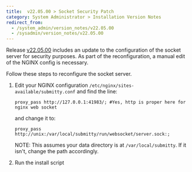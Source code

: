 ```yaml
---
title:  v22.05.00 > Socket Security Patch
category: System Administrator > Installation Version Notes
redirect_from:
  - /system_admin/version_notes/v22.05.00
  - /sysadmin/version_notes/v22.05.00
---
```


Release [v22.05.00](https://github.com/Submitty/Submitty/releases/v22.05.00)
includes an update to the configuration of the socket server for security purposes.
As part of the reconfiguration, a manual edit of the NGINX config is necessary.

Follow these steps to reconfigure the socket server.

1. Edit your NGINX configuration `/etc/nginx/sites-available/submitty.conf` and find the line:
    ```
    proxy_pass http://127.0.0.1:41983/; #Yes, http is proper here for nginx web socket
    ```
    and change it to:
    ```
    proxy_pass http://unix:/var/local/submitty/run/websocket/server.sock:;
    ```

    NOTE: This assumes your data directory is at `/var/local/submitty`. If it isn't, change the path accordingly.

2. Run the install script
